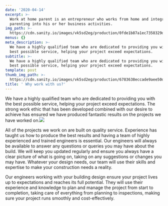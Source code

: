 ```yaml
---
date: '2020-04-14'
excerpt: >-
  Work at home parent is an entrepreneur who works from home and integrates
  parenting into his or her business activities.
img_path: >-
  https://cdn.sanity.io/images/vk5sd2eg/production/0fde1b87a1ec7358329d8d7f88c4908ee379b0eb-800x600.gif
menus: {}
meta_description: >-
  We have a highly qualified team who are dedicated to providing you with the
  best possible service, helping your project exceed expectations. 
subtitle: >-
  We have a highly qualified team who are dedicated to providing you with the
  best possible service, helping your project exceed expectations. 
template: post
thumb_img_path: >-
  https://cdn.sanity.io/images/vk5sd2eg/production/6783638eccade9aee50d31c33c8664d953a036f8-640x360.gif
title: ' Why work with us?'
---
```

We have a highly qualified team who are dedicated to providing you with the best possible service, helping your project exceed expectations. The strong work ethic that has been developed combined with our desire to achieve has ensured we have produced fantastic results on the projects we have worked on.![](https://structuralengineeringbrisbane.com.au/wp-content/uploads/2014/01/8.jpg)

All of the projects we work on are built on quality service. Experience has taught us how to produce the best results and having a team of highly experienced and trained engineers is essential. Our engineers will always be available to answer any questions or queries you may have about the build. We will keep you updated regularly and ensure you always have a clear picture of what is going on, taking on any suggestions or changes you may have. Whatever your design needs, our team will use their skills and expertise to make your construction needs a reality.

Our engineers working with your building design ensure your project lives up to expectations and reaches its full potential. They will use their experience and knowledge to plan and manage the project from start to completion, taking care of everything from planning to inspections, making sure your project runs smoothly and cost-effectively.
